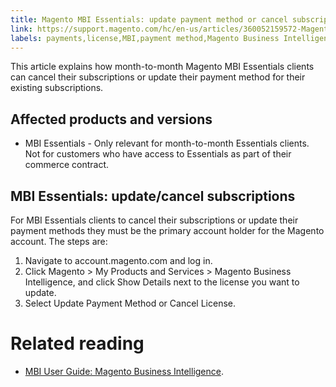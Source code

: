 ```yaml
---
title: Magento MBI Essentials: update payment method or cancel subscription
link: https://support.magento.com/hc/en-us/articles/360052159572-Magento-MBI-Essentials-update-payment-method-or-cancel-subscription
labels: payments,license,MBI,payment method,Magento Business Intelligence,how to,MBI Essentials
---
```


This article explains how month-to-month Magento MBI Essentials clients can cancel their subscriptions or update their payment method for their existing subscriptions.

## Affected products and versions

* MBI Essentials - Only relevant for month-to-month Essentials clients. Not for customers who have access to Essentials as part of their commerce contract.

## MBI Essentials: update/cancel subscriptions

For MBI Essentials clients to cancel their subscriptions or update their payment methods they must be the primary account holder for the Magento account. The steps are:

1. Navigate to account.magento.com and log in.
1. Click Magento > My Products and Services > Magento Business Intelligence, and click Show Details next to the license you want to update.
1. Select Update Payment Method or Cancel License.

# Related reading

* [MBI User Guide: Magento Business Intelligence](https://docs.magento.com/mbi/).